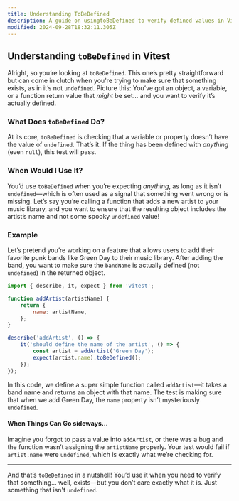 ```yaml
---
title: Understanding ToBeDefined
description: A guide on usingtoBeDefined to verify defined values in Vitest.
modified: 2024-09-28T18:32:11.305Z
---
```


## Understanding `toBeDefined` in Vitest

Alright, so you’re looking at `toBeDefined`. This one’s pretty straightforward but can come in clutch when you're trying to make sure that something exists, as in it’s not `undefined`. Picture this: You’ve got an object, a variable, or a function return value that *might* be set… and you want to verify it’s actually defined.

### What Does `toBeDefined` Do?

At its core, `toBeDefined` is checking that a variable or property doesn’t have the value of `undefined`. That’s it. If the thing has been defined with *anything* (even `null`), this test will pass.

### When Would I Use It?

You’d use `toBeDefined` when you’re expecting *anything*, as long as it isn’t `undefined`—which is often used as a signal that something went wrong or is missing. Let’s say you’re calling a function that adds a new artist to your music library, and you want to ensure that the resulting object includes the artist’s name and not some spooky `undefined` value!

### Example

Let’s pretend you’re working on a feature that allows users to add their favorite punk bands like Green Day to their music library. After adding the band, you want to make sure the `bandName` is actually defined (not `undefined`) in the returned object.

```javascript
import { describe, it, expect } from 'vitest';

function addArtist(artistName) {
	return {
		name: artistName,
	};
}

describe('addArtist', () => {
	it('should define the name of the artist', () => {
		const artist = addArtist('Green Day');
		expect(artist.name).toBeDefined();
	});
});
```

In this code, we define a super simple function called `addArtist`—it takes a band name and returns an object with that name. The test is making sure that when we add Green Day, the `name` property isn’t mysteriously `undefined`.

#### When Things Can Go sideways…

Imagine you forgot to pass a value into `addArtist`, or there was a bug and the function wasn’t assigning the `artistName` properly. Your test would fail if `artist.name` were `undefined`, which is exactly what we’re checking for.

***

And that’s `toBeDefined` in a nutshell! You’d use it when you need to verify that something… well, exists—but you don’t care exactly what it is. Just something that isn't `undefined`.

```ts
```
